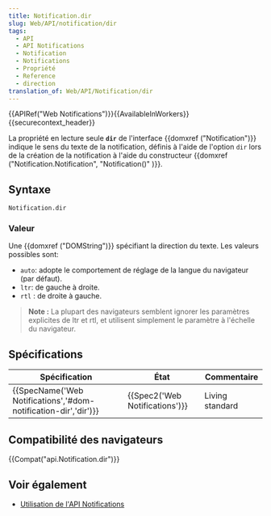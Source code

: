 ```yaml
---
title: Notification.dir
slug: Web/API/notification/dir
tags:
  - API
  - API Notifications
  - Notification
  - Notifications
  - Propriété
  - Reference
  - direction
translation_of: Web/API/Notification/dir
---
```

{{APIRef("Web Notifications")}}{{AvailableInWorkers}}{{securecontext_header}}

La propriété en lecture seule **`dir`** de l'interface {{domxref ("Notification")}} indique le sens du texte de la notification, définis à l'aide de l'option `dir` lors de la création de la notification à l'aide du constructeur {{domxref ("Notification.Notification", "Notification()" )}}.

## Syntaxe

    Notification.dir

### Valeur

Une {{domxref ("DOMString")}} spécifiant la direction du texte. Les valeurs possibles sont:

- `auto`: adopte le comportement de réglage de la langue du navigateur (par défaut).
- `ltr`: de gauche à droite.
- `rtl` : de droite à gauche.

> **Note :** La plupart des navigateurs semblent ignorer les paramètres explicites de ltr et rtl, et utilisent simplement le paramètre à l'échelle du navigateur.

## Spécifications

| Spécification                                                                        | État                                     | Commentaire     |
| ------------------------------------------------------------------------------------ | ---------------------------------------- | --------------- |
| {{SpecName('Web Notifications','#dom-notification-dir','dir')}} | {{Spec2('Web Notifications')}} | Living standard |

## Compatibilité des navigateurs

{{Compat("api.Notification.dir")}}

## Voir également

- [Utilisation de l'API Notifications](/fr/docs/Web/API/Notifications_API/Using_the_Notifications_API)
